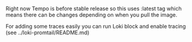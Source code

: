 Right now Tempo is before stable release so this uses :latest tag which means there can be changes depending on when
you pull the image.

For adding some traces easily you can run Loki block and enable tracing (see ../loki-promtail/README.md)
